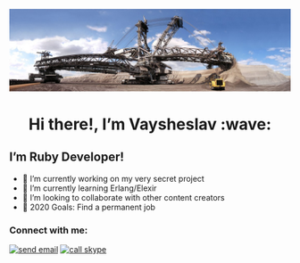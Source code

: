 [![Bagger 288](https://raw.githubusercontent.com/KVexcavator/KVexcavator/master/assets/Bagger288.jpg)](https://ruby-doc.org)

<h1 align='center'> Hi there!, I’m Vaysheslav :wave:</h1>

## I’m Ruby Developer!
- 🔭 I’m currently working on my very secret project
- 🌱 I’m currently learning Erlang/Elexir
- 👯 I’m looking to collaborate with other content creators
- 🥅 2020 Goals: Find a permanent job

### Connect with me: 

<div>
  <a href="mailto:kv_fam@mail.ru" align="left"><img  alt="send email" width="22px" src="https://cdn.jsdelivr.net/npm/simple-icons@3.4.0/icons/mail-dot-ru.svg" /></a>
  <a href="skype:kvstudent?call" align="left"><img  alt="call skype" width="2    2px" src="https://cdn.jsdelivr.net/npm/simple-icons@3.4.0/icons/skype.svg" /></a>
</div>
